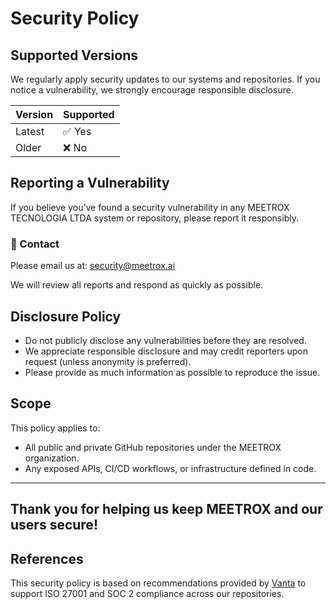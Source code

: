 # Security Policy

## Supported Versions

We regularly apply security updates to our systems and repositories. If you notice a vulnerability, we strongly encourage responsible disclosure.

| Version | Supported |
|---------|-----------|
| Latest  | ✅ Yes    |
| Older   | ❌ No     |

## Reporting a Vulnerability

If you believe you’ve found a security vulnerability in any MEETROX TECNOLOGIA LTDA system or repository, please report it responsibly.

### 📧 Contact

Please email us at: [security@meetrox.ai](mailto:security@meetrox.ai)

We will review all reports and respond as quickly as possible.

## Disclosure Policy

- Do not publicly disclose any vulnerabilities before they are resolved.
- We appreciate responsible disclosure and may credit reporters upon request (unless anonymity is preferred).
- Please provide as much information as possible to reproduce the issue.

## Scope

This policy applies to:

- All public and private GitHub repositories under the MEETROX organization.
- Any exposed APIs, CI/CD workflows, or infrastructure defined in code.

---

Thank you for helping us keep MEETROX and our users secure!
---

## References

This security policy is based on recommendations provided by [Vanta](https://trust.meetrox.ai) to support ISO 27001 and SOC 2 compliance across our repositories.

